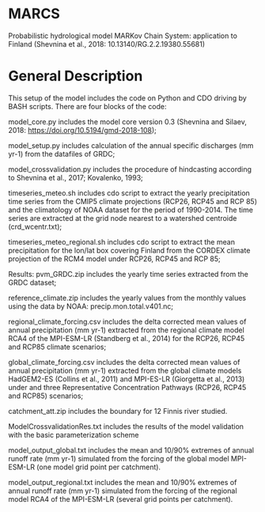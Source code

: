 # MARCS
Probabilistic hydrological model MARKov Chain System:  application to Finland (Shevnina et al., 2018: 10.13140/RG.2.2.19380.55681)
# General Description
This setup of the model includes the code on Python and CDO driving by BASH scripts. There are four blocks of the code: 

model_core.py includes the model core version 0.3 (Shevnina and Silaev, 2018: https://doi.org/10.5194/gmd-2018-108);

model_setup.py includes calculation of the annual specific discharges (mm yr-1) from the datafiles of GRDC;

model_crossvalidation.py includes the procedure of hindcasting according to Shevnina et al., 2017; Kovalenko, 1993;

timeseries_meteo.sh includes cdo script to extract the yearly precipitation time series from the CMIP5 climate projections (RCP26, RCP45 and RCP 85) and the climatology of NOAA dataset for the period of 1990-2014. The time series are extracted at the grid node nearest to a watershed centroide (crd_wcentr.txt);

timeseries_meteo_regional.sh includes cdo script to extract the mean precipitation for the lon/lat box covering Finland from the CORDEX climate projection of the RCM4 model under RCP26, RCP45 and RCP 85;


Results:
pvm_GRDC.zip includes the yearly time series extracted from the GRDC dataset;

reference_climate.zip includes the yearly values from the monthly values using the data by NOAA: precip.mon.total.v401.nc;

regional_climate_forcing.csv includes the delta corrected mean values of annual precipitation (mm yr-1) extracted from the regional climate model RCA4 of the MPI-ESM-LR (Standberg et al., 2014) for the RCP26, RCP45 and RCP85 climate scenarios;

global_climate_forcing.csv includes the delta corrected mean values of annual precipitation (mm yr-1) extracted from the global climate models HadGEM2-ES (Collins et al., 2011) and MPI-ES-LR (Giorgetta et
al., 2013) under and three Representative Concentration Pathways (RCP26, RCP45 and RCP85) scenarios;
 
catchment_att.zip includes the boundary for 12 Finnis river studied. 

ModelCrossvalidationRes.txt includes the results of the model validation with the basic parameterization scheme

model_output_global.txt includes the mean and 10/90% extremes of annual runoff rate (mm yr-1) simulated from the forcing of the global model MPI-ESM-LR (one model grid point per catchment). 

model_output_regional.txt includes the mean and 10/90% extremes of annual runoff rate (mm yr-1) simulated from the forcing of the regional model RCA4 of the MPI-ESM-LR (several grid points per catchment). 

